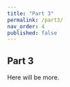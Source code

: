 ```yaml
---
title: "Part 3"
permalink: /part3/
nav_order: 4
published: false
---
```


## Part 3

Here will be more.
